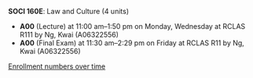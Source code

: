 **SOCI 160E**: Law and Culture (4 units)

- **A00** (Lecture) at 11:00 am–1:50 pm on Monday, Wednesday at RCLAS R111 by Ng, Kwai (A06322556)
- **A00** (Final Exam) at 11:30 am–2:29 pm on Friday at RCLAS R11 by Ng, Kwai (A06322556)

[Enrollment numbers over time](./SOCI160E.tsv)
